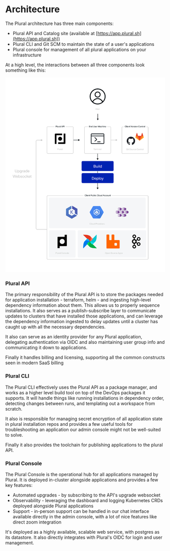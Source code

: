 # Architecture

The Plural architecture has three main components:

* Plural API and Catalog site (available at [https://app.plural.sh](https://app.plural.sh))
* Plural CLI and Git SCM to maintain the state of a user's applications
* Plural console for management of all plural applications on your infrastructure

At a high level, the interactions between all three components look something like this:

![](<.gitbook/assets/Flow Chart.jpg>)

### Plural API

The primary responsibility of the Plural API is to store the packages needed for application installation - terraform, helm - and ingesting high-level dependency information about them.  This allows us to properly sequence installations.  It also serves as a publish-subscribe layer to communicate updates to clusters that have installed those applications, and can leverage the dependency information ingested to delay updates until a cluster has caught up with all the necessary dependencies.

It also can serve as an identity provider for any Plural application, delegating authentication via OIDC and also maintaining user group info and communicating it down to applications. &#x20;

Finally it handles billing and licensing, supporting all the common constructs seen in modern SaaS billing

### Plural CLI

The Plural CLI effectively uses the Plural API as a package manager, and works as a higher level build tool on top of the DevOps packages it supports.  It will handle things like running installations in dependency order, detecting changes between runs, and templating out a workspace from scratch. &#x20;

It also is responsible for managing secret encryption of all application state in plural installation repos and provides a few useful tools for troubleshooting an application our admin console might not be well-suited to solve.

Finally it also provides the toolchain for publishing applications to the plural API.

### Plural Console

The Plural Console is the operational hub for all applications managed by Plural.  It is deployed in-cluster alongside applications and provides a few key features:

* Automated upgrades - by subscribing to the API's upgrade websocket
* Observability - leveraging the dashboard and logging Kubernetes CRDs deployed alongside Plural applications
* Support - in-person support can be handled in our chat interface available directly in the admin console, with a lot of nice features like direct zoom integration

It's deployed as a highly available, scalable web service, with postgres as its datastore.  It also directly integrates with Plural's OIDC for login and user management.&#x20;
